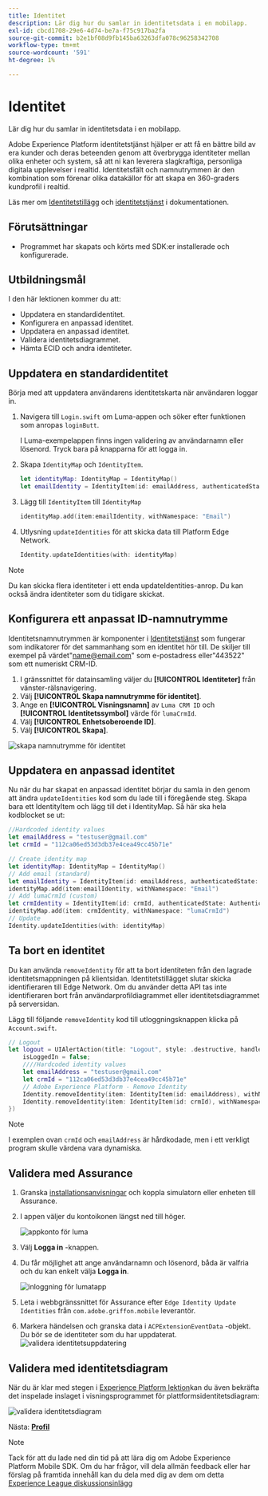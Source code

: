 ```yaml
---
title: Identitet
description: Lär dig hur du samlar in identitetsdata i en mobilapp.
exl-id: cbcd1708-29e6-4d74-be7a-f75c917ba2fa
source-git-commit: b2e1bf08d9fb145ba63263dfa078c96258342708
workflow-type: tm+mt
source-wordcount: '591'
ht-degree: 1%

---
```


# Identitet

Lär dig hur du samlar in identitetsdata i en mobilapp.

Adobe Experience Platform identitetstjänst hjälper er att få en bättre bild av era kunder och deras beteenden genom att överbrygga identiteter mellan olika enheter och system, så att ni kan leverera slagkraftiga, personliga digitala upplevelser i realtid. Identitetsfält och namnutrymmen är den kombination som förenar olika datakällor för att skapa en 360-graders kundprofil i realtid.

Läs mer om [Identitetstillägg](https://developer.adobe.com/client-sdks/documentation/identity-for-edge-network/) och [identitetstjänst](https://experienceleague.adobe.com/docs/experience-platform/identity/home.html?lang=sv) i dokumentationen.

## Förutsättningar

* Programmet har skapats och körts med SDK:er installerade och konfigurerade.

## Utbildningsmål

I den här lektionen kommer du att:

* Uppdatera en standardidentitet.
* Konfigurera en anpassad identitet.
* Uppdatera en anpassad identitet.
* Validera identitetsdiagrammet.
* Hämta ECID och andra identiteter.

## Uppdatera en standardidentitet

Börja med att uppdatera användarens identitetskarta när användaren loggar in.

1. Navigera till `Login.swift` om Luma-appen och söker efter funktionen som anropas `loginButt`.

   I Luma-exempelappen finns ingen validering av användarnamn eller lösenord. Tryck bara på knapparna för att logga in.

1. Skapa `IdentityMap` och `IdentityItem`.

   ```swift
   let identityMap: IdentityMap = IdentityMap()
   let emailIdentity = IdentityItem(id: emailAddress, authenticatedState: AuthenticatedState.authenticated)
   ```

1. Lägg till `IdentityItem` till `IdentityMap`

   ```swift
   identityMap.add(item:emailIdentity, withNamespace: "Email")
   ```

1. Utlysning `updateIdentities` för att skicka data till Platform Edge Network.

   ```swift
   Identity.updateIdentities(with: identityMap)
   ```

>[!NOTE]
>
>Du kan skicka flera identiteter i ett enda updateIdentities-anrop. Du kan också ändra identiteter som du tidigare skickat.


## Konfigurera ett anpassat ID-namnutrymme

Identitetsnamnutrymmen är komponenter i [Identitetstjänst](https://experienceleague.adobe.com/docs/experience-platform/identity/home.html?lang=en) som fungerar som indikatorer för det sammanhang som en identitet hör till. De skiljer till exempel på värdet&quot;name@email.com&quot; som e-postadress eller&quot;443522&quot; som ett numeriskt CRM-ID.

1. I gränssnittet för datainsamling väljer du **[!UICONTROL Identiteter]** från vänster-rälsnavigering.
1. Välj **[!UICONTROL Skapa namnutrymme för identitet]**.
1. Ange en **[!UICONTROL Visningsnamn]** av `Luma CRM ID` och **[!UICONTROL Identitetssymbol]** värde för `lumaCrmId`.
1. Välj **[!UICONTROL Enhetsoberoende ID]**.
1. Välj **[!UICONTROL Skapa]**.

![skapa namnutrymme för identitet](assets/mobile-identity-create.png)

## Uppdatera en anpassad identitet

Nu när du har skapat en anpassad identitet börjar du samla in den genom att ändra `updateIdentities` kod som du lade till i föregående steg. Skapa bara ett IdentityItem och lägg till det i IdentityMap. Så här ska hela kodblocket se ut:

```swift
//Hardcoded identity values
let emailAddress = "testuser@gmail.com"
let crmId = "112ca06ed53d3db37e4cea49cc45b71e"

// Create identity map
let identityMap: IdentityMap = IdentityMap()
// Add email (standard)
let emailIdentity = IdentityItem(id: emailAddress, authenticatedState: AuthenticatedState.authenticated)
identityMap.add(item:emailIdentity, withNamespace: "Email")
// Add lumaCrmId (custom)
let crmIdentity = IdentityItem(id: crmId, authenticatedState: AuthenticatedState.authenticated)
identityMap.add(item: crmIdentity, withNamespace: "lumaCrmId")
// Update
Identity.updateIdentities(with: identityMap)
```

## Ta bort en identitet

Du kan använda `removeIdentity` för att ta bort identiteten från den lagrade identitetsmappningen på klientsidan. Identitetstillägget slutar skicka identifieraren till Edge Network. Om du använder detta API tas inte identifieraren bort från användarprofildiagrammet eller identitetsdiagrammet på serversidan.

Lägg till följande `removeIdentity` kod till utloggningsknappen klicka på `Account.swift`.

```swift
// Logout
let logout = UIAlertAction(title: "Logout", style: .destructive, handler: { (action) -> Void in
    isLoggedIn = false;
    ////Hardcoded identity values
    let emailAddress = "testuser@gmail.com"
    let crmId = "112ca06ed53d3db37e4cea49cc45b71e"
    // Adobe Experience Platform - Remove Identity
    Identity.removeIdentity(item: IdentityItem(id: emailAddress), withNamespace: "Email")
    Identity.removeIdentity(item: IdentityItem(id: crmId), withNamespace: "lumaCrmId")
})
```

>[!NOTE]
>I exemplen ovan `crmId` och `emailAddress` är hårdkodade, men i ett verkligt program skulle värdena vara dynamiska.

## Validera med Assurance

1. Granska [installationsanvisningar](assurance.md) och koppla simulatorn eller enheten till Assurance.
1. I appen väljer du kontoikonen längst ned till höger.

   ![appkonto för luma](assets/mobile-identity-login.png)
1. Välj **Logga in** -knappen.
1. Du får möjlighet att ange användarnamn och lösenord, båda är valfria och du kan enkelt välja **Logga in**.

   ![inloggning för lumatapp](assets/mobile-identity-login-final.png)
1. Leta i webbgränssnittet för Assurance efter `Edge Identity Update Identities` från `com.adobe.griffon.mobile` leverantör.
1. Markera händelsen och granska data i `ACPExtensionEventData` -objekt. Du bör se de identiteter som du har uppdaterat.
   ![validera identitetsuppdatering](assets/mobile-identity-validate-assurance.png)

## Validera med identitetsdiagram

När du är klar med stegen i [Experience Platform lektion](platform.md)kan du även bekräfta det inspelade inslaget i visningsprogrammet för plattformsidentitetsdiagram:

![validera identitetsdiagram](assets/mobile-identity-validate.png)


Nästa: **[Profil](profile.md)**

>[!NOTE]
>
>Tack för att du lade ned din tid på att lära dig om Adobe Experience Platform Mobile SDK. Om du har frågor, vill dela allmän feedback eller har förslag på framtida innehåll kan du dela med dig av dem om detta [Experience League diskussionsinlägg](https://experienceleaguecommunities.adobe.com/t5/adobe-experience-platform-launch/tutorial-discussion-implement-adobe-experience-cloud-in-mobile/td-p/443796)